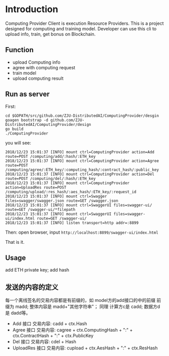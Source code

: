 # Introduction
Computing Provider Client is execution Resource Providers.
This is a project designed for computing and training model. Developer can use this cli to upload info, train, get bonus on Blockchain.

## Function
- upload Computing info
- agree with computing request
- train model
- upload computing result

## Run as server

First:
```
cd $GOPATH/src/github.com/ZJU-DistributedAI/ComputingProvider/desgin
goagen bootstrap -d github.com/ZJU-DistributedAI/ComputingProvider/design
go build
./ComputingProvider
```
you will see:

```
2018/12/23 15:01:37 [INFO] mount ctrl=ComputingProvider action=Add route=POST /computing/add/:hash/:ETH_key
2018/12/23 15:01:37 [INFO] mount ctrl=ComputingProvider action=Agree route=POST /computing/agree/:ETH_key/:computing_hash/:contract_hash/:public_key
2018/12/23 15:01:37 [INFO] mount ctrl=ComputingProvider action=Del route=POST /computing/del/:hash/:ETH_key
2018/12/23 15:01:37 [INFO] mount ctrl=ComputingProvider action=UploadRes route=POST /computing/upload/:res_hash/:aes_hash/:ETH_key/:request_id
2018/12/23 15:01:37 [INFO] mount ctrl=Swagger files=swagger/swagger.json route=GET /swagger.json
2018/12/23 15:01:37 [INFO] mount ctrl=SwaggerUI files=swagger-ui/ route=GET /swagger-ui/*filepath
2018/12/23 15:01:37 [INFO] mount ctrl=SwaggerUI files=swagger-ui/index.html route=GET /swagger-ui/
2018/12/23 15:01:37 [INFO] listen transport=http addr=:8899
```
Then:
open browser, input
`http://localhost:8899/swagger-ui/index.html`

That is it. 

## Usage
add ETH private key;
add hash

## 发送的内容的定义
每一个离线签名的交易内容都是有前缀的，如 model方的add接口的中的前缀 前缀为 madd; 整体内容是 madd+"其他字符串"； 同理 计算方c是 cadd; 数据方d是 dadd等。

- Add 接口  交易内容: cadd + ctx.Hash
- Agree 接口  交易内容: cagree + ctx.ComputingHash + ":" + ctx.ContractHash + ":" + ctx.PublicKey
- Del 接口  交易内容: cdel + Hash
- UploadRes 接口  交易内容: cupload + ctx.AesHash + ":" + ctx.ResHash